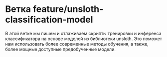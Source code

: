 # Ветка feature/unsloth-classification-model
В этой ветке мы пишем и отлаживаем скрипты тренировки и инференса классификатора на основе моделей из
библиотеки unsloth. Это поможет нам использовать более современные методы обучения, а также, более мощные 
доступные предобученные модели.